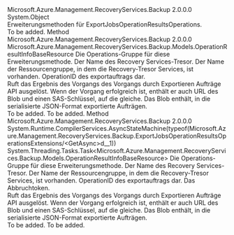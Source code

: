 <Type Name="ExportJobsOperationResultsOperationsExtensions" FullName="Microsoft.Azure.Management.RecoveryServices.Backup.ExportJobsOperationResultsOperationsExtensions">
  <TypeSignature Language="C#" Value="public static class ExportJobsOperationResultsOperationsExtensions" />
  <TypeSignature Language="ILAsm" Value=".class public auto ansi abstract sealed beforefieldinit ExportJobsOperationResultsOperationsExtensions extends System.Object" />
  <TypeSignature Language="DocId" Value="T:Microsoft.Azure.Management.RecoveryServices.Backup.ExportJobsOperationResultsOperationsExtensions" />
  <TypeSignature Language="VB.NET" Value="Public Module ExportJobsOperationResultsOperationsExtensions" />
  <TypeSignature Language="F#" Value="type ExportJobsOperationResultsOperationsExtensions = class" />
  <AssemblyInfo>
    <AssemblyName>Microsoft.Azure.Management.RecoveryServices.Backup</AssemblyName>
    <AssemblyVersion>2.0.0.0</AssemblyVersion>
  </AssemblyInfo>
  <Base>
    <BaseTypeName>System.Object</BaseTypeName>
  </Base>
  <Interfaces />
  <Docs>
    <summary>
            Erweiterungsmethoden für ExportJobsOperationResultsOperations.
            </summary>
    <remarks>To be added.</remarks>
  </Docs>
  <Members>
    <Member MemberName="Get">
      <MemberSignature Language="C#" Value="public static Microsoft.Azure.Management.RecoveryServices.Backup.Models.OperationResultInfoBaseResource Get (this Microsoft.Azure.Management.RecoveryServices.Backup.IExportJobsOperationResultsOperations operations, string vaultName, string resourceGroupName, string operationId);" />
      <MemberSignature Language="ILAsm" Value=".method public static hidebysig class Microsoft.Azure.Management.RecoveryServices.Backup.Models.OperationResultInfoBaseResource Get(class Microsoft.Azure.Management.RecoveryServices.Backup.IExportJobsOperationResultsOperations operations, string vaultName, string resourceGroupName, string operationId) cil managed" />
      <MemberSignature Language="DocId" Value="M:Microsoft.Azure.Management.RecoveryServices.Backup.ExportJobsOperationResultsOperationsExtensions.Get(Microsoft.Azure.Management.RecoveryServices.Backup.IExportJobsOperationResultsOperations,System.String,System.String,System.String)" />
      <MemberSignature Language="VB.NET" Value="&lt;Extension()&gt;&#xA;Public Function Get (operations As IExportJobsOperationResultsOperations, vaultName As String, resourceGroupName As String, operationId As String) As OperationResultInfoBaseResource" />
      <MemberSignature Language="F#" Value="static member Get : Microsoft.Azure.Management.RecoveryServices.Backup.IExportJobsOperationResultsOperations * string * string * string -&gt; Microsoft.Azure.Management.RecoveryServices.Backup.Models.OperationResultInfoBaseResource" Usage="Microsoft.Azure.Management.RecoveryServices.Backup.ExportJobsOperationResultsOperationsExtensions.Get (operations, vaultName, resourceGroupName, operationId)" />
      <MemberType>Method</MemberType>
      <AssemblyInfo>
        <AssemblyName>Microsoft.Azure.Management.RecoveryServices.Backup</AssemblyName>
        <AssemblyVersion>2.0.0.0</AssemblyVersion>
      </AssemblyInfo>
      <ReturnValue>
        <ReturnType>Microsoft.Azure.Management.RecoveryServices.Backup.Models.OperationResultInfoBaseResource</ReturnType>
      </ReturnValue>
      <Parameters>
        <Parameter Name="operations" Type="Microsoft.Azure.Management.RecoveryServices.Backup.IExportJobsOperationResultsOperations" RefType="this" />
        <Parameter Name="vaultName" Type="System.String" />
        <Parameter Name="resourceGroupName" Type="System.String" />
        <Parameter Name="operationId" Type="System.String" />
      </Parameters>
      <Docs>
        <param name="operations">
            Die Operations-Gruppe für diese Erweiterungsmethode.
            </param>
        <param name="vaultName">
            Der Name des Recovery Services-Tresor.
            </param>
        <param name="resourceGroupName">
            Der Name der Ressourcengruppe, in dem die Recovery-Tresor Services, ist vorhanden.
            </param>
        <param name="operationId">
            OperationID des exportauftrags dar.
            </param>
        <summary>
            Ruft das Ergebnis des Vorgangs des Vorgangs durch Exportieren Aufträge API ausgelöst. Wenn der Vorgang erfolgreich ist, enthält er auch URL des Blob und einen SAS-Schlüssel, auf die gleiche. Das Blob enthält, in die serialisierte JSON-Format exportierte Aufträgen.
            </summary>
        <returns>To be added.</returns>
        <remarks>To be added.</remarks>
      </Docs>
    </Member>
    <Member MemberName="GetAsync">
      <MemberSignature Language="C#" Value="public static System.Threading.Tasks.Task&lt;Microsoft.Azure.Management.RecoveryServices.Backup.Models.OperationResultInfoBaseResource&gt; GetAsync (this Microsoft.Azure.Management.RecoveryServices.Backup.IExportJobsOperationResultsOperations operations, string vaultName, string resourceGroupName, string operationId, System.Threading.CancellationToken cancellationToken = null);" />
      <MemberSignature Language="ILAsm" Value=".method public static hidebysig class System.Threading.Tasks.Task`1&lt;class Microsoft.Azure.Management.RecoveryServices.Backup.Models.OperationResultInfoBaseResource&gt; GetAsync(class Microsoft.Azure.Management.RecoveryServices.Backup.IExportJobsOperationResultsOperations operations, string vaultName, string resourceGroupName, string operationId, valuetype System.Threading.CancellationToken cancellationToken) cil managed" />
      <MemberSignature Language="DocId" Value="M:Microsoft.Azure.Management.RecoveryServices.Backup.ExportJobsOperationResultsOperationsExtensions.GetAsync(Microsoft.Azure.Management.RecoveryServices.Backup.IExportJobsOperationResultsOperations,System.String,System.String,System.String,System.Threading.CancellationToken)" />
      <MemberSignature Language="F#" Value="static member GetAsync : Microsoft.Azure.Management.RecoveryServices.Backup.IExportJobsOperationResultsOperations * string * string * string * System.Threading.CancellationToken -&gt; System.Threading.Tasks.Task&lt;Microsoft.Azure.Management.RecoveryServices.Backup.Models.OperationResultInfoBaseResource&gt;" Usage="Microsoft.Azure.Management.RecoveryServices.Backup.ExportJobsOperationResultsOperationsExtensions.GetAsync (operations, vaultName, resourceGroupName, operationId, cancellationToken)" />
      <MemberType>Method</MemberType>
      <AssemblyInfo>
        <AssemblyName>Microsoft.Azure.Management.RecoveryServices.Backup</AssemblyName>
        <AssemblyVersion>2.0.0.0</AssemblyVersion>
      </AssemblyInfo>
      <Attributes>
        <Attribute>
          <AttributeName>System.Runtime.CompilerServices.AsyncStateMachine(typeof(Microsoft.Azure.Management.RecoveryServices.Backup.ExportJobsOperationResultsOperationsExtensions/&lt;GetAsync&gt;d__1))</AttributeName>
        </Attribute>
      </Attributes>
      <ReturnValue>
        <ReturnType>System.Threading.Tasks.Task&lt;Microsoft.Azure.Management.RecoveryServices.Backup.Models.OperationResultInfoBaseResource&gt;</ReturnType>
      </ReturnValue>
      <Parameters>
        <Parameter Name="operations" Type="Microsoft.Azure.Management.RecoveryServices.Backup.IExportJobsOperationResultsOperations" RefType="this" />
        <Parameter Name="vaultName" Type="System.String" />
        <Parameter Name="resourceGroupName" Type="System.String" />
        <Parameter Name="operationId" Type="System.String" />
        <Parameter Name="cancellationToken" Type="System.Threading.CancellationToken" />
      </Parameters>
      <Docs>
        <param name="operations">
            Die Operations-Gruppe für diese Erweiterungsmethode.
            </param>
        <param name="vaultName">
            Der Name des Recovery Services-Tresor.
            </param>
        <param name="resourceGroupName">
            Der Name der Ressourcengruppe, in dem die Recovery-Tresor Services, ist vorhanden.
            </param>
        <param name="operationId">
            OperationID des exportauftrags dar.
            </param>
        <param name="cancellationToken">
            Das Abbruchtoken.
            </param>
        <summary>
            Ruft das Ergebnis des Vorgangs des Vorgangs durch Exportieren Aufträge API ausgelöst. Wenn der Vorgang erfolgreich ist, enthält er auch URL des Blob und einen SAS-Schlüssel, auf die gleiche. Das Blob enthält, in die serialisierte JSON-Format exportierte Aufträgen.
            </summary>
        <returns>To be added.</returns>
        <remarks>To be added.</remarks>
      </Docs>
    </Member>
  </Members>
</Type>